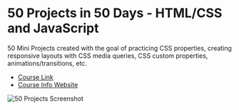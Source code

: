 # 50 Projects in 50 Days - HTML/CSS and JavaScript

50 Mini Projects created with the goal of practicing CSS properties, creating responsive layouts with CSS media queries, CSS custom properties, animations/transitions, etc.

- [Course Link](https://www.udemy.com/course/50-projects-50-days)
- [Course Info Website](https://50projects50days.com)

![50 Projects Screenshot](https://github.com/VinceEmond/fifty-projects/blob/main/public/images/50-Projects.png?raw=true)
